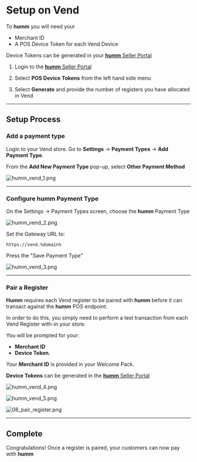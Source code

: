 # **Setup on Vend**

To **humm** you will need your

* Merchant ID
* A POS Device Token for each Vend Device

Device Tokens can be generated in your <a href="https://seller.%domain%/">**humm** Seller Portal</a>

1. Login to the <a href="https://seller.%domain%/">**humm** Seller Portal</a>

2. Select **POS Device Tokens** from the left hand side menu

3. Select **Generate** and provide the number of registers you have allocated in Vend
<hr/>

## Setup Process

### Add a payment type

Login to your Vend store.
Go to **Settings** -> **Payment Types** -> **Add Payment Type**.

From the **Add New Payment Type** pop-up, select **Other Payment Method**

![humm_vend_1.png](/img/ecommerce/vend/humm_vend_1.png)

---

### Configure **humm** Payment Type

On the Settings -> Payment Types screen, choose the **humm** Payment Type


![humm_vend_2.png](/img/ecommerce/vend/humm_vend_2.png)

Set the Gateway URL to:

```https://vend.%domain% ```

Press the "Save Payment Type"

![humm_vend_3.png](/img/ecommerce/vend/humm_vend_3.png)

---
### Pair a Register

**Humm** requires each Vend register to be paired with **humm** before it can transact against the **humm** POS endpoint.

In order to do this, you simply need to perform a test transaction from each Vend Register with-in your store.

You will be prompted for your:

* **Merchant ID**
* **Device Token.**

Your **Merchant ID** is provided in your Welcome Pack.

**Device Tokens** can be generated in the <a href="https://seller.%domain%/">**humm** Seller Portal</a>

![humm_vend_4.png](/img/ecommerce/vend/humm_vend_4.png)

![humm_vend_5.png](/img/ecommerce/vend/humm_vend_5.png)

![08_pair_register.png](/img/ecommerce/vend/08_pair_register.png)

---
## Complete

Congratulations! Once a register is paired, your customers can now pay with **humm**
